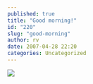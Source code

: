 ```yaml
---
published: true
title: "Good morning!"
id: "220"
slug: "good-morning"
author: rv
date: 2007-04-28 22:20
categories: Uncategorized
---
```

<p class="mobile-photo"><a href="https://photos1.blogger.com/x/blogger2/2435/1927/1600/z/131822/TS2B0189-758607.jpg"><img src="https://photos1.blogger.com/x/blogger2/2435/1927/320/z/808501/TS2B0189-758607.jpg"></a></p>